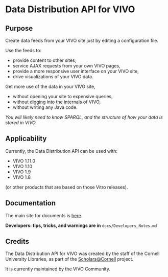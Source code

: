 # Data Distribution API for VIVO

## Purpose

Create data feeds from your VIVO site just by editing a configuration file. 

Use the feeds to:

* provide content to other sites,
* service AJAX requests from your own VIVO pages,
* provide a more responsive user interface on your VIVO site, 
* drive visualizations of your VIVO data.

Get more use of the data in your VIVO site,

* without opening your site to expensive queries,
* without digging into the internals of VIVO,
* without writing any Java code.

_You will likely need to know SPARQL, and the structure of how your data is stored in VIVO._

## Applicability

Currently, the Data Distribution API can be used with:

* VIVO 1.11.0
* VIVO 1.10 
* VIVO 1.9 
* VIVO 1.8 

(or other products that are based on those Vitro releases).

## Documentation

The main site for documents is [here](https://wiki.duraspace.org/display/VIVODOC111x/Data+Distribution+API).

**Developers: tips, tricks, and warnings are in** `docs/Developers_Notes.md`

## Credits
The Data Distribution API for VIVO was created by the staff of the Cornell University Libraries, 
as part of the [Scholars@Cornell](http://scholars.cornell.edu) project.

It is currently maintained by the VIVO Community.
